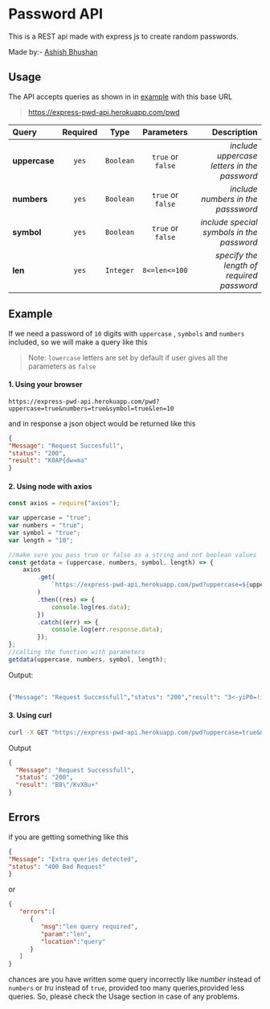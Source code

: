 # **Password API**

This is a REST api made with express js to create random passwords. 

Made by:- [Ashish Bhushan](https://github.com/code-withAshish)

## Usage
The API accepts queries as shown in in [example](#example) with this base URL
> https://express-pwd-api.herokuapp.com/pwd

| Query          |     Required      |   Type    |    Parameters    |  Description |
| :---           |    :----:         |   :----:  |       :----:     |   ---:       |
| **uppercase**  |     `yes`         |`Boolean`  | `true` or `false`| _include uppercase letters in the password_|
| **numbers**    |     `yes`         |`Boolean`  | `true` or `false`|    _include numbers in the passsword_       |
| **symbol**     |     `yes`         |`Boolean`  | `true` or `false`|_include special symbols in the password_ |              
|  **len**       |        `yes`      | `Integer` | `8<=len<=100`    | _specify the length of required password_|

## Example

If we need a password of `10` digits with `uppercase` , `symbols` and `numbers` included, so  we will make a query like this

> Note: `lowercase` letters are set by default if user gives all the parameters as `false`

#### 1. Using your browser
```
https://express-pwd-api.herokuapp.com/pwd?uppercase=true&numbers=true&symbol=true&len=10
```
and in response a json object would be returned like this 

```json
{
"Message": "Request Succesfull",
"status": "200",
"result": "K0AP{dw=ma"
}
```
#### 2. Using node with axios
```js
const axios = require("axios");

var uppercase = "true";
var numbers = "true";
var symbol = "true";
var length = "10";

//make sure you pass true or false as a string and not boolean values
const getdata = (uppercase, numbers, symbol, length) => {
	axios
		.get(
			`https://express-pwd-api.herokuapp.com/pwd?uppercase=${uppercase}&numbers=${numbers}&symbol=${symbol}&len=${length}`
		)
		.then((res) => {
			console.log(res.data);
		})
		.catch((err) => {
			console.log(err.response.data);
		});
};
//calling the function with parameters
getdata(uppercase, numbers, symbol, length);
```
Output:
```bash
  
{"Message": "Request Successfull","status": "200","result": "3<-yiP0=!i"}

```
#### 3. Using curl

```bash
curl -X GET "https://express-pwd-api.herokuapp.com/pwd?uppercase=true&numbers=true&symbol=true&len=10"

```
Output
```json
{
  "Message": "Request Successfull",
  "status": "200",
  "result": "B8\"/KvX8u+"
}
```


## Errors
if you  are getting something like this 

```json
{
"Message": "Extra queries detected",
"status": "400 Bad Request"
}
```
or
```json
{
   "errors":[
      {
         "msg":"len query required",
         "param":"len",
         "location":"query"
      }
   ]
}
```

chances are you have written some query incorrectly like *number* instead of `numbers` or *tru* instead of `true`,  provided too many queries,provided less queries.
So, please check the Usage section in case of any problems.